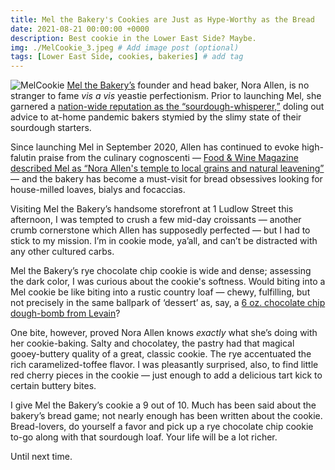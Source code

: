 ```yaml
---
title: Mel the Bakery's Cookies are Just as Hype-Worthy as the Bread
date: 2021-08-21 00:00:00 +0000
description: Best cookie in the Lower East Side? Maybe.
img: ./MelCookie_3.jpeg # Add image post (optional)
tags: [Lower East Side, cookies, bakeries] # add tag
---
```

![MelCookie](./MelCookie_3jpeg)
<a href='https://www.melthebakery.com/' target='blank'>Mel the Bakery’s</a> founder and head baker, Nora Allen, is no stranger to fame <i>vis a vis</i> yeastie perfectionism. Prior to launching Mel, she garnered a <a href='https://www.foodandwine.com/cooking-techniques/baking/this-sourdough-whisperer-nora-allen-mel-bakery' target='blank'>nation-wide reputation as the “sourdough-whisperer,”</a> doling out advice to at-home pandemic bakers stymied by the slimy state of their sourdough starters. 

Since launching Mel in September 2020, Allen has continued to evoke high-falutin praise from the culinary cognoscenti — <a href='https://www.foodandwine.com/news/mel-the-bakery-pandemic' target='blank'>Food & Wine Magazine described Mel as “Nora Allen's temple to local grains and natural leavening”</a> — and the bakery has become a must-visit for bread obsessives looking for house-milled loaves, bialys and focaccias. 

Visiting Mel the Bakery’s handsome storefront at 1 Ludlow Street this afternoon, I was tempted to crush a few mid-day croissants — another crumb cornerstone which Allen has supposedly perfected — but I had to stick to my mission. I’m in cookie mode, ya’all, and can’t be distracted with any other cultured carbs. 

Mel the Bakery’s rye chocolate chip cookie is wide and dense; assessing the dark color, I was curious about the cookie's softness. Would biting into a Mel cookie be like biting into a rustic country loaf — chewy, fulfilling, but not precisely in the same ballpark of ‘dessert’ as, say, a <a href='https://www.instagram.com/levainbakery/?hl=en' target='blank'>6 oz. chocolate chip dough-bomb from Levain</a>?

One bite, however, proved Nora Allen knows <i>exactly</i> what she’s doing with her cookie-baking. Salty and chocolatey, the pastry had that magical gooey-buttery quality of a great, classic cookie. The rye accentuated the rich caramelized-toffee flavor. I was pleasantly surprised, also, to find little red cherry pieces in the cookie — just enough to add a delicious tart kick to certain buttery bites.

I give Mel the Bakery’s cookie a 9 out of 10. Much has been said about the bakery’s bread game; not nearly enough has been written about the cookie. Bread-lovers, do yourself a favor and pick up a rye chocolate chip cookie to-go along with that sourdough loaf. Your life will be a lot richer.

Until next time. 
